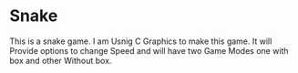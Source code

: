 # Snake
This  is a snake game.
I am Usnig C Graphics to make this game.
It will Provide options to change Speed and will have two Game Modes one with box and other Without box.
